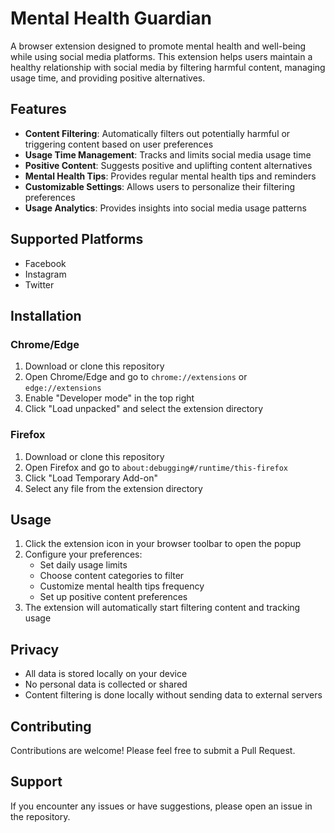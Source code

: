 # Mental Health Guardian

A browser extension designed to promote mental health and well-being while using social media platforms. This extension helps users maintain a healthy relationship with social media by filtering harmful content, managing usage time, and providing positive alternatives.

## Features

- **Content Filtering**: Automatically filters out potentially harmful or triggering content based on user preferences
- **Usage Time Management**: Tracks and limits social media usage time
- **Positive Content**: Suggests positive and uplifting content alternatives
- **Mental Health Tips**: Provides regular mental health tips and reminders
- **Customizable Settings**: Allows users to personalize their filtering preferences
- **Usage Analytics**: Provides insights into social media usage patterns

## Supported Platforms

- Facebook
- Instagram
- Twitter

## Installation

### Chrome/Edge
1. Download or clone this repository
2. Open Chrome/Edge and go to `chrome://extensions` or `edge://extensions`
3. Enable "Developer mode" in the top right
4. Click "Load unpacked" and select the extension directory

### Firefox
1. Download or clone this repository
2. Open Firefox and go to `about:debugging#/runtime/this-firefox`
3. Click "Load Temporary Add-on"
4. Select any file from the extension directory

## Usage

1. Click the extension icon in your browser toolbar to open the popup
2. Configure your preferences:
   - Set daily usage limits
   - Choose content categories to filter
   - Customize mental health tips frequency
   - Set up positive content preferences
3. The extension will automatically start filtering content and tracking usage

## Privacy

- All data is stored locally on your device
- No personal data is collected or shared
- Content filtering is done locally without sending data to external servers

## Contributing

Contributions are welcome! Please feel free to submit a Pull Request.


## Support

If you encounter any issues or have suggestions, please open an issue in the repository. 
